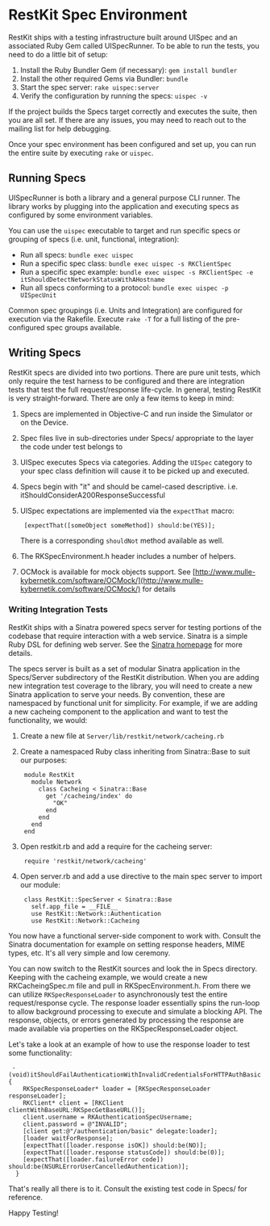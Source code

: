 RestKit Spec Environment
========================

RestKit ships with a testing infrastructure built around UISpec and
an associated Ruby Gem called UISpecRunner. To be able to run the
tests, you need to do a little bit of setup:

1. Install the Ruby Bundler Gem (if necessary): `gem install bundler`
1. Install the other required Gems via Bundler: `bundle`
1. Start the spec server: `rake uispec:server`
1. Verify the configuration by running the specs: `uispec -v`

If the project builds the Specs target correctly and executes the suite, then
you are all set. If there are any issues, you may need to reach out to the mailing
list for help debugging.

Once your spec environment has been configured and set up, you can run the entire suite
by executing `rake` or `uispec`.

Running Specs
-------------

UISpecRunner is both a library and a general purpose CLI runner. The library works
by plugging into the application and executing specs as configured by some environment
variables.

You can use the `uispec` executable to target and run specific specs or grouping of specs
(i.e. unit, functional, integration):

* Run all specs: `bundle exec uispec`
* Run a specific spec class: `bundle exec uispec -s RKClientSpec`
* Run a specific spec example: `bundle exec uispec -s RKClientSpec -e itShouldDetectNetworkStatusWithAHostname`
* Run all specs conforming to a protocol: `bundle exec uispec -p UISpecUnit`

Common spec groupings (i.e. Units and Integration) are configured for execution via the Rakefile. Execute
`rake -T` for a full listing of the pre-configured spec groups available.

Writing Specs
-------------

RestKit specs are divided into two portions. There are pure unit tests, which only require the test harness to be
configured and there are integration tests that test the full request/response life-cycle. In general, testing RestKit is very straight-forward. There are only a few items to keep in mind:

1. Specs are implemented in Objective-C and run inside the Simulator or on the Device.
1. Spec files live in sub-directories under Specs/ appropriate to the layer the code under test belongs to
1. UISpec executes Specs via categories. Adding the `UISpec` category to your spec class definition will cause it to be picked up and executed.
1. Specs begin with "it" and should be camel-cased descriptive. i.e. itShouldConsiderA200ResponseSuccessful
1. UISpec expectations are implemented via the `expectThat` macro:

        [expectThat([someObject someMethod]) should:be(YES)];
    There is a corresponding `shouldNot` method available as well.
1. The RKSpecEnvironment.h header includes a number of helpers.
1. OCMock is available for mock objects support. See [http://www.mulle-kybernetik.com/software/OCMock/](http://www.mulle-kybernetik.com/software/OCMock/) for details

### Writing Integration Tests

RestKit ships with a Sinatra powered specs server for testing portions of the codebase that require interaction
with a web service. Sinatra is a simple Ruby DSL for defining web server. See the [Sinatra homepage](http://www.sinatrarb.com/) for more details.

The specs server is built as a set of modular Sinatra application in the Specs/Server subdirectory of the RestKit
distribution. When you are adding new integration test coverage to the library, you will need to create a new Sinatra application
to serve your needs. By convention, these are namespaced by functional unit for simplicity. For example, if we are adding a new
cacheing component to the application and want to test the functionality, we would:

1. Create a new file at `Server/lib/restkit/network/cacheing.rb`
1. Create a namespaced Ruby class inheriting from Sinatra::Base to suit our purposes:

        module RestKit
          module Network
            class Cacheing < Sinatra::Base
              get '/cacheing/index' do
                "OK"
              end
            end
          end
        end
1. Open restkit.rb and add a require for the cacheing server:

        require 'restkit/network/cacheing'
1. Open server.rb and add a use directive to the main spec server to import our module:

        class RestKit::SpecServer < Sinatra::Base
          self.app_file = __FILE__
          use RestKit::Network::Authentication
          use RestKit::Network::Cacheing

You now have a functional server-side component to work with. Consult the Sinatra documentation for example on setting
response headers, MIME types, etc. It's all very simple and low ceremony.

You can now switch to the RestKit sources and look the in Specs directory. Keeping with the cacheing example, we would create a new RKCacheingSpec.m file and pull in RKSpecEnvironment.h. From there we can utilize `RKSpecResponseLoader` to asynchronously test
the entire request/response cycle. The response loader essentially spins the run-loop to allow background processing to execute and
simulate a blocking API. The response, objects, or errors generated by processing the response are made available via properties
on the RKSpecResponseLoader object.

Let's take a look at an example of how to use the response loader to test some functionality:

     - (void)itShouldFailAuthenticationWithInvalidCredentialsForHTTPAuthBasic {
        RKSpecResponseLoader* loader = [RKSpecResponseLoader responseLoader];
        RKClient* client = [RKClient clientWithBaseURL:RKSpecGetBaseURL()];
        client.username = RKAuthenticationSpecUsername;
        client.password = @"INVALID";
        [client get:@"/authentication/basic" delegate:loader];
        [loader waitForResponse];
        [expectThat([loader.response isOK]) should:be(NO)]; 
        [expectThat([loader.response statusCode]) should:be(0)];
        [expectThat([loader.failureError code]) should:be(NSURLErrorUserCancelledAuthentication)];
      }

That's really all there is to it. Consult the existing test code in Specs/ for reference. 

Happy Testing!
